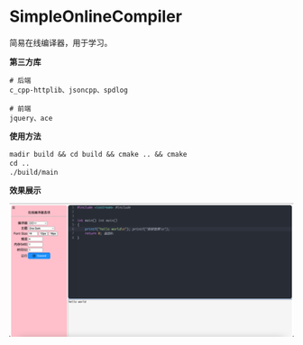 # SimpleOnlineCompiler

简易在线编译器，用于学习。

**第三方库**

```shell
# 后端
c_cpp-httplib、jsoncpp、spdlog

# 前端
jquery、ace
```

**使用方法**

```shell
madir build && cd build && cmake .. && cmake
cd ..
./build/main
```

**效果展示**

<img src="img.png" alt=".">